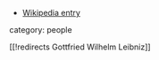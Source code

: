 
* [Wikipedia entry](http://en.wikipedia.org/wiki/Gottfried_Wilhelm_Leibniz)

category: people

[[!redirects Gottfried Wilhelm Leibniz]]

